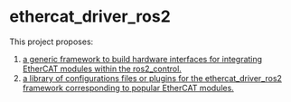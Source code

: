 # ethercat_driver_ros2

This project proposes:
1. [a generic framework to build hardware interfaces for integrating EtherCAT modules within the ros2_control.](https://github.com/ICube-Robotics/ethercat_driver_ros2  )
2. [a library of configurations files or plugins for the ethercat_driver_ros2 framework corresponding to popular EtherCAT modules.](https://github.com/ICube-Robotics/ethercat_driver_ros2_examples )